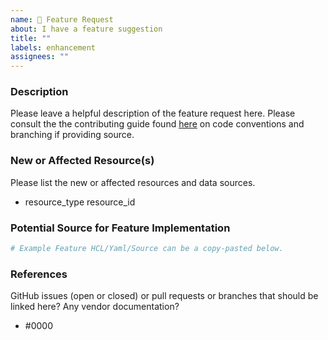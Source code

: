 ```yaml
---
name: 🚀 Feature Request
about: I have a feature suggestion
title: ""
labels: enhancement
assignees: ""
---
```


### Description

Please leave a helpful description of the feature request here. Please consult
the the contributing guide found [here](../../CONTRIBUTING.md) on code
conventions and branching if providing source.

### New or Affected Resource(s)

Please list the new or affected resources and data sources.

- resource_type resource_id

### Potential Source for Feature Implementation

```yaml
# Example Feature HCL/Yaml/Source can be a copy-pasted below.
```

### References

GitHub issues (open or closed) or pull requests or branches that should be
linked here? Any vendor documentation?

- #0000
